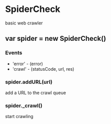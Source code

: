 # SpiderCheck

basic web crawler

## var spider = new SpiderCheck()

### Events

* 'error' - (error)
* 'crawl' - (statusCode, url, res)

### spider.addURL(url)

add a URL to the crawl queue

### spider._crawl()

start crawling